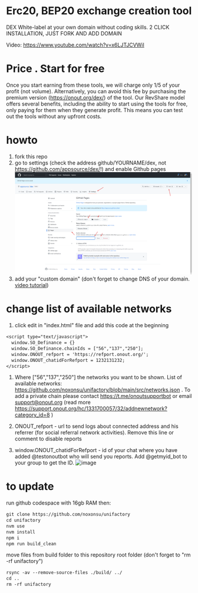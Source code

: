 # Erc20, BEP20 exchange creation tool
DEX White-label at your own domain without coding skills. 2 CLICK INSTALLATION, JUST FORK AND ADD DOMAIN

Video: https://www.youtube.com/watch?v=x6LJTJCVWiI 

# Price . Start for free
Once you start earning from these tools, we will charge only 1/5 of your profit (not volume). Alternatively, you can avoid this fee by purchasing the premium version (https://onout.org/dex/) of the tool. Our RevShare model offers several benefits, including the ability to start using the tools for free, only paying for them when they generate profit. This means you can test out the tools without any upfront costs.

# howto
1. fork this repo
2. go to settings (check the address github/YOURNAME/dex, not https://github.com/appsource/dex/!) and enable Github pages
![alt text](howto.png "Title")
3. add your "custom domain" (don't forget to change DNS of your domain. <a href="https://www.youtube.com/watch?v=EX4w9hsduNA" target="_blank">video tutorial</a>)

# change list of available networks

1. click edit in "index.html" file and add this code at the beginning 
```
<script type="text/javascript">
  window.SO_Definance = {}
  window.SO_Definance.chainIds = ["56","137","250"];
  window.ONOUT_refport = 'https://refport.onout.org/';
  window.ONOUT_chatidForRefport = 1232131232;
</script>
```
1. Where ["56","137","250"] the networks you want to be shown. 
List of available networks: https://github.com/noxonsu/unifactory/blob/main/src/networks.json . 
To add a private chain please contact https://t.me/onoutsupportbot or email support@onout.org (read more https://support.onout.org/hc/1331700057/32/addnewnetwork?category_id=8 )

2. ONOUT_refport - url to send logs about connected address and his referrer (for social referral network activities). Remove this line or comment to disable reports
3. window.ONOUT_chatidForRefport - id of your chat where you have added @testonoutbot who will send you reports. Add @getmyid_bot to your group to get the ID. 
![image](https://user-images.githubusercontent.com/2914674/205314312-a75aa402-c248-49d6-8e35-d9b1453e9bd9.png)

# to update
run github codespace with 16gb RAM then:
```
git clone https://github.com/noxonsu/unifactory
cd unifactory
nvm use
nvm install
npm i
npm run build_clean
```
move files from build folder to this repository root folder (don't forget to "rm -rf unifactory")
```
rsync -av --remove-source-files ./build/ ../
cd ..
rm -rf unifactory
```
